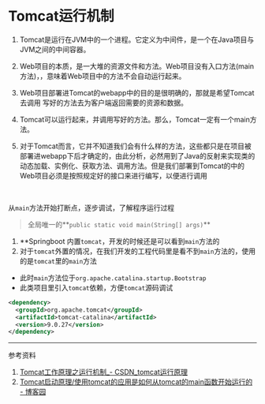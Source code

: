 # Tomcat运行机制

1. Tomcat是运行在JVM中的一个进程。它定义为中间件，是一个在Java项目与JVM之间的中间容器。

2. Web项目的本质，是一大堆的资源文件和方法。Web项目没有入口方法(main方法)，，意味着Web项目中的方法不会自动运行起来。

3. Web项目部署进Tomcat的webapp中的目的是很明确的，那就是希望Tomcat去调用
   写好的方法去为客户端返回需要的资源和数据。

4. Tomcat可以运行起来，并调用写好的方法。那么，Tomcat一定有一个main方法。
5. 对于Tomcat而言，它并不知道我们会有什么样的方法，这些都只是在项目被部署进webapp下后才确定的，由此分析，必然用到了Java的反射来实现类的动态加载、实例化、获取方法、调用方法。但是我们部署到Tomcat的中的Web项目必须是按照规定好的接口来进行编写，以便进行调用

<br>

从`main`方法开始打断点，逐步调试，了解程序运行过程

> 全局唯一的**`public static void main(String[] args)`**

1. **Springboot 内置`tomcat`，开发的时候还是可以看到`main`方法的
2. 对于`tomcat`外置的情况，在我们开发的工程代码里是看不到`main`方法的，使用的是`tomcat`里的`main`方法

- 此时`main`方法位于`org.apache.catalina.startup.Bootstrap`
- 此类项目里引入`tomcat`依赖，方便`tomcat`源码调试

```xml
<dependency>
  <groupId>org.apache.tomcat</groupId>
  <artifactId>tomcat-catalina</artifactId>
  <version>9.0.27</version>
</dependency>
```





---

参考资料

1. [Tomcat工作原理之运行机制_- CSDN_tomcat运行原理](https://blog.csdn.net/qq_32951553/article/details/79686367)
2. [Tomcat启动原理/使用tomcat的应用是如何从tomcat的main函数开始运行的 - 博客园](https://www.cnblogs.com/shengulong/p/11846619.html)

